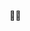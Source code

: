 💁🏻
<!---
nathan-stytch/nathan-stytch is a ✨ special ✨ repository because its `README.md` (this file) appears on your GitHub profile.
You can click the Preview link to take a look at your changes.
--->
